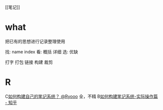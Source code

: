 [[笔记]]
# what
把已有的思想进行记录整理使用

找: name index
看: 概括 详细
选: 优缺

打字
打包
链接 构建
裁剪

# R
C[如何构建自己的笔记系统？ @Ryooo](https://www.zhihu.com/question/23427617/answer/1461195696)
	全，不精
B[如何构建笔记系统-实际操作篇 - 知乎](https://zhuanlan.zhihu.com/p/353521308)

